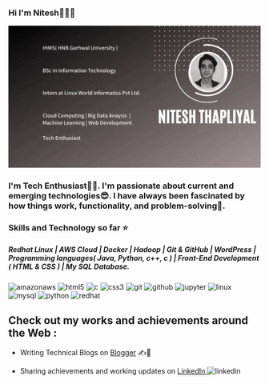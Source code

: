 ### Hi I'm Nitesh👋👨‍🎓
<img src ="https://github.com/Nitesh-thapliyal/Nitesh-thapliyal/blob/main/Nitesh%20thapliyal.gif">

### I'm Tech Enthusiast👨‍💻. I'm passionate about current and emerging technologies😎. I have always been fascinated by how things work, functionality, and problem-solving🧐.

### Skills and Technology so far ⭐
##### Redhat Linux | AWS Cloud | Docker | Hadoop | Git & GitHub | WordPress | Programming languages( Java, Python, c++, c ) | Front-End Development ( HTML & CSS ) | My SQL Database.

<img src='https://cdn.jsdelivr.net/npm/simple-icons@3.0.1/icons/amazonaws.svg' alt='amazonaws' height='40'> <img src='https://cdn.jsdelivr.net/npm/simple-icons@3.0.1/icons/html5.svg' alt='html5' height='40'> <img src='https://cdn.jsdelivr.net/npm/simple-icons@3.0.1/icons/c.svg' alt='c' height='40'> <img src='https://cdn.jsdelivr.net/npm/simple-icons@3.0.1/icons/css3.svg' alt='css3' height='40'> <img src='https://cdn.jsdelivr.net/npm/simple-icons@3.0.1/icons/git.svg' alt='git' height='40'> <img src='https://cdn.jsdelivr.net/npm/simple-icons@3.0.1/icons/github.svg' alt='github' height='40'> <img src='https://cdn.jsdelivr.net/npm/simple-icons@3.0.1/icons/jupyter.svg' alt='jupyter' height='40'> <img src='https://cdn.jsdelivr.net/npm/simple-icons@3.0.1/icons/linux.svg' alt='linux' height='40'> <img src='https://cdn.jsdelivr.net/npm/simple-icons@3.0.1/icons/mysql.svg' alt='mysql' height='40'> <img src='https://cdn.jsdelivr.net/npm/simple-icons@3.0.1/icons/python.svg' alt='python' height='40'> <img src='https://cdn.jsdelivr.net/npm/simple-icons@3.0.1/icons/redhat.svg' alt='redhat' height='40'> 

## Check out my works and achievements around the Web :

- Writing Technical Blogs on <a href="https://bauddhik-geek.blogspot.com/">Blogger</a> ✍📃

- Sharing achievements and working updates on <a href="https://www.linkedin.com/in/nitesh-thapliyal-4403a1135">LinkedIn </a><img src='https://cdn.jsdelivr.net/npm/simple-icons@3.0.1/icons/linkedin.svg' alt='linkedin' height='20'>
